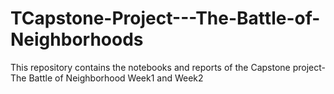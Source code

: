 # TCapstone-Project---The-Battle-of-Neighborhoods
This repository contains the notebooks and reports of the Capstone project-The Battle of Neighborhood Week1 and Week2
